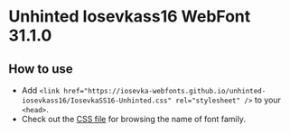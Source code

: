 # Unhinted Iosevkass16 WebFont 31.1.0

## How to use

- Add `<link href="https://iosevka-webfonts.github.io/unhinted-iosevkass16/IosevkaSS16-Unhinted.css" rel="stylesheet" />` to your `<head>`.
- Check out the [CSS file](./IosevkaSS16-Unhinted.css) for browsing the name of font family.
